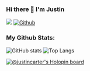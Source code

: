 ### Hi there 👋 I'm Justin

![](https://visitor-badge.laobi.icu/badge?page_id=Justinmemphis.Justinmemphis)
[![Github](https://img.shields.io/github/followers/Justinmemphis?label=Follow&style=social)](https://github.com/Justinmemphis)

<!--
**Justinmemphis/Justinmemphis** is a ✨ _special_ ✨ repository because its `README.md` (this file) appears on your GitHub profile.

Here are some ideas to get you started:

- 🔭 I’m currently working on ...
- 🌱 I’m currently learning ...
- 👯 I’m looking to collaborate on ...
- 🤔 I’m looking for help with ...
- 💬 Ask me about ...
- 📫 How to reach me: ...
- 😄 Pronouns: ...
- ⚡ Fun fact: ...

example post how to do: https://dev.to/charalambosioannou/create-a-dynamic-github-profile-readme-il5
example cool-looking post: https://github.com/nishant-666

-->

### My Github Stats:
![GitHub stats](https://github-readme-stats-9rw0jiw12-justinmemphis.vercel.app/api?username=Justinmemphis&show_icons=true&theme=tokyonight)
![Top Langs](https://github-readme-stats-9rw0jiw12-justinmemphis.vercel.app/api/top-langs/?username=Justinmemphis&theme=tokyonight)

[![@justincarter's Holopin board](https://holopin.me/justincarter)](https://holopin.io/@justincarter)
